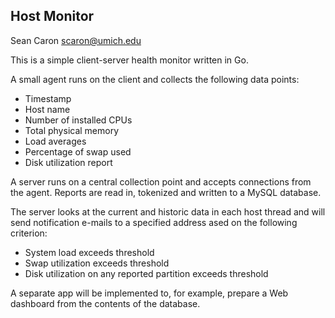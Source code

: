 Host Monitor
------------

Sean Caron
scaron@umich.edu

This is a simple client-server health monitor written in Go.

A small agent runs on the client and collects the following data
points:

* Timestamp
* Host name
* Number of installed CPUs
* Total physical memory
* Load averages
* Percentage of swap used
* Disk utilization report

A server runs on a central collection point and accepts connections from the
agent. Reports are read in, tokenized and written to a MySQL database.

The server looks at the current and historic data in each host thread and will
send notification e-mails to a specified address ased on the following criterion:

* System load exceeds threshold
* Swap utilization exceeds threshold
* Disk utilization on any reported partition exceeds threshold

A separate app will be implemented to, for example, prepare a Web dashboard from
the contents of the database.

